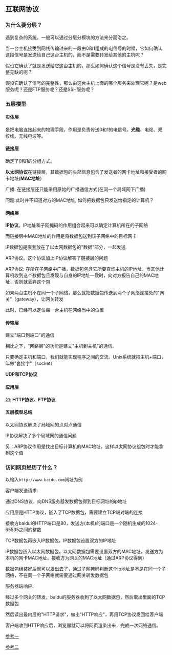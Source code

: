 ## 互联网协议

### 为什么要分层？

遇到复杂的系统，一般可以通过分层分模块的方法来分而治之。

当一台主机接受到网线传输过来的一段由0和1组成的电信号的时候，它如何确认这段信号是发送给自己这台主机的，而不是需要转发给其他的主机呢？

假设它确认了就是发送给它这台主机的，那么如何确认这个信号是没有丢失，是完整无缺的呢？

假设它确认了信号的完整性，那么由这台主机上面的哪个服务来处理它呢？是web服务呢？还是FTP服务呢？还是SSH服务呢？

### 五层模型

#### 实体层

是把电脑连接起来的物理手段，作用是负责传送0和1的电信号。**光缆**、电缆、双绞线、无线电波等。

#### 链接层

确定了0和1的分组方式。

**以太网协议**在链接层，其数据包的头部信息包含了发送者的网卡地址和接受者的网卡地址(**MAC地址**)

广播: 在链接层还只能采用原始的广播通信方式(在同一个局域网下广播)

问题:此时并不知道对方的MAC地址, 如何把数据包只发送给指定的计算机？

#### 网络层

**IP协议**。IP地址和子网掩码的作用组合起来可以确定计算机所在的子网络

而链接层中MAC地址的作用是将数据包送到该子网络中的目标网卡

IP数据包是嵌套放在了以太网数据包的"数据"部分，一起发送

ARP协议。这个协议加上IP协议解答了链接层的问题

ARP协议: 在所在子网络中广播，数据包包含它所要查询主机的IP地址，当其他计算机收到这个数据包且发现与自身的IP地址一致时，向对方报告自己的MAC地址，否则就丢弃这个包

如果两台主机不在同一个子网络，那么就把数据包传送到两个子网络连接处的"网关"（gateway），让网关转发

此时，已经可以定位每一台主机在网络当中的位置

#### 传输层

建立"端口到端口"的通信

相比之下，"网络层"的功能是建立"主机到主机"的通信。

只要确定主机和端口，我们就能实现程序之间的交流。Unix系统就把主机+端口，叫做"套接字"（socket）

**UDP和TCP协议**

#### 应用层

如: **HTTP协议、FTP协议**

#### 五层模型总结

以太网协议解决了局域网的点对点通信

IP协议解决了多个局域网的通信问题

另：ARP协议作用是找出目标计算机的MAC地址，这样以太网协议组包时才能拿到这个值

### 访问网页经历了什么？

以输入`http://www.baidu.com`网址为例

客户端发送请求:

通过DNS协议，向DNS服务器发数据包得到目标网址的ip地址

应用层是HTTP协议，嵌入了TCP数据包，需要建立TCP端对端的连接

接收方baidu的HTTP端口是80，发送方(本机)的端口是一个随机生成的1024-65535之间的整数

TCP数据包再嵌入IP数据包，IP数据包设置双方的IP地址

IP数据包嵌入以太网数据包，以太网数据包需要设置双方的MAC地址，发送方为本机的网卡MAC地址，接收方为网关的MAC地址（通过ARP协议得到）

数据包组装好后就可以发出去了，通过子网掩码判断这个ip地址是不是在同一个子网络，不在同一个子网络就需要通过网关转发数据包

服务器端响应:

经过多个网关的转发，baidu的服务器收到了以太网数据包，然后取出里面的TCP数据包

然后读出最内层的"HTTP请求"，做出"HTTP响应"，再用TCP协议发回给客户端

客户端收到HTTP响应后，浏览器就可以将网页渲染出来，完成一次网络通信。

[参考一](http://www.ruanyifeng.com/blog/2012/05/internet_protocol_suite_part_i.html)

[参考二](http://www.ruanyifeng.com/blog/2012/06/internet_protocol_suite_part_ii.html)

